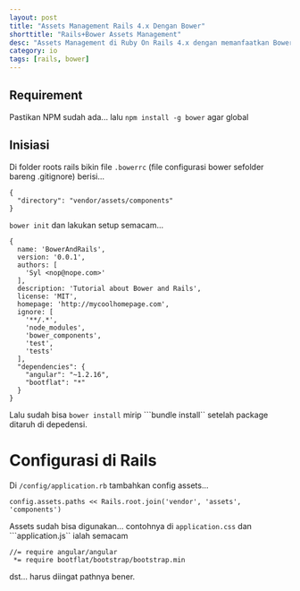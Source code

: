 ```yaml
---
layout: post
title: "Assets Management Rails 4.x Dengan Bower"
shorttitle: "Rails+Bower Assets Management"
desc: "Assets Management di Ruby On Rails 4.x dengan memanfaatkan Bower"
category: io
tags: [rails, bower]
---
```


## Requirement

Pastikan NPM sudah ada... lalu ```npm install -g bower``` agar global

## Inisiasi



Di folder roots rails bikin file ```.bowerrc``` (file configurasi bower sefolder bareng .gitignore) berisi...

    {
      "directory": "vendor/assets/components"
    }

```bower init``` dan lakukan setup semacam...

    {
      name: 'BowerAndRails',
      version: '0.0.1',
      authors: [
        'Syl <nop@nope.com>'
      ],
      description: 'Tutorial about Bower and Rails',
      license: 'MIT',
      homepage: 'http://mycoolhomepage.com',
      ignore: [
        '**/.*',
        'node_modules',
        'bower_components',
        'test',
        'tests'
      ],
      "dependencies": {
        "angular": "~1.2.16",
        "bootflat": "*"
      }
    }


Lalu sudah bisa ```bower install``` mirip ```bundle install`` setelah package ditaruh di depedensi.

# Configurasi di Rails

Di ```/config/application.rb``` tambahkan config assets...

    config.assets.paths << Rails.root.join('vendor', 'assets', 'components')

Assets sudah bisa digunakan... contohnya di ```application.css``` dan ```application.js`` ialah semacam

    //= require angular/angular
     *= require bootflat/bootstrap/bootstrap.min

dst... harus diingat pathnya bener.

